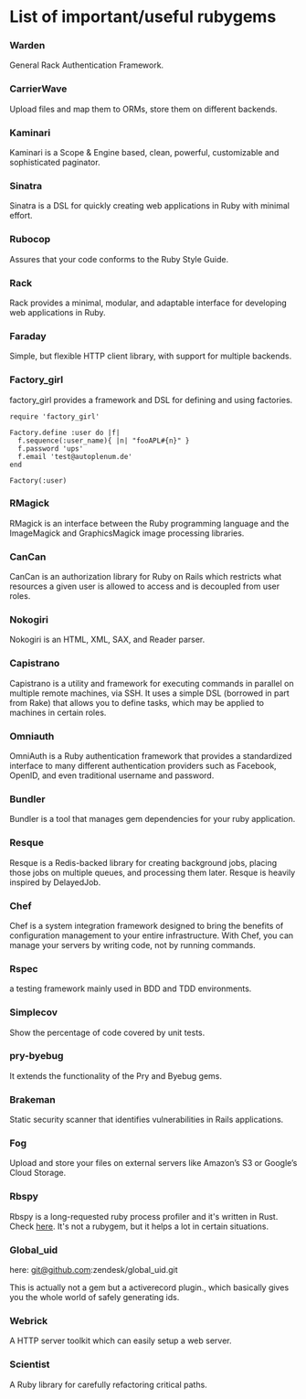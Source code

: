 # List of important/useful rubygems

### Warden
General Rack Authentication Framework.

### CarrierWave
Upload files and map them to ORMs, store them on different backends.

### Kaminari
Kaminari is a Scope & Engine based, clean, powerful, customizable and sophisticated paginator.

### Sinatra
Sinatra is a DSL for quickly creating web applications in Ruby with minimal effort.

### Rubocop
Assures that your code conforms to the Ruby Style Guide.

### Rack
Rack provides a minimal, modular, and adaptable interface for developing web applications in Ruby. 

### Faraday 
Simple, but flexible HTTP client library, with support for multiple backends.

### Factory\_girl
factory\_girl provides a framework and DSL for defining and using factories.
```
require 'factory_girl'

Factory.define :user do |f|
  f.sequence(:user_name){ |n| "fooAPL#{n}" }
  f.password 'ups'
  f.email 'test@autoplenum.de'
end

Factory(:user)
```

### RMagick
RMagick is an interface between the Ruby programming language and the ImageMagick and GraphicsMagick image processing libraries.

### CanCan
CanCan is an authorization library for Ruby on Rails which restricts what resources a given user is allowed to access and is decoupled from user roles.

### Nokogiri
Nokogiri is an HTML, XML, SAX, and Reader parser.

### Capistrano
Capistrano is a utility and framework for executing commands in parallel on multiple remote machines, via SSH. It uses a simple DSL (borrowed in part from Rake) that allows you to define tasks, which may be applied to machines in certain roles. 

### Omniauth
OmniAuth is a Ruby authentication framework that provides a standardized interface to many different authentication providers such as Facebook, OpenID, and even traditional username and password.

### Bundler
Bundler is a tool that manages gem dependencies for your ruby application.

### Resque
Resque is a Redis-backed library for creating background jobs, placing those jobs on multiple queues, and processing them later. Resque is heavily inspired by DelayedJob.

### Chef
Chef is a system integration framework designed to bring the benefits of configuration management to your entire infrastructure. With Chef, you can manage your servers by writing code, not by running commands.

### Rspec
a testing framework mainly used in BDD and TDD environments.

### Simplecov 
Show the percentage of code covered by unit tests.

### pry-byebug
It extends the functionality of the Pry and Byebug gems.

### Brakeman
Static security scanner that identifies vulnerabilities in Rails applications.

### Fog
Upload and store your files on external servers like Amazon’s S3 or Google’s Cloud Storage.

### Rbspy
Rbspy is a long-requested ruby process profiler and it's written in Rust. Check [here](rbspy.github.io).
It's not a rubygem, but it helps a lot in certain situations.

### Global_uid
here: git@github.com:zendesk/global_uid.git

This is actually not a gem but a activerecord plugin., which basically gives you the whole world of safely generating ids. 

### Webrick
A HTTP server toolkit which can easily setup a web server.

### Scientist
A Ruby library for carefully refactoring critical paths.
